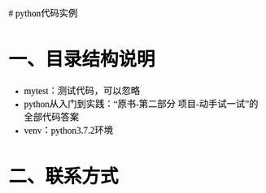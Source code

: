 <font face='宋体' color=black size=4>
# python代码实例



# 一、目录结构说明

- mytest：测试代码，可以忽略
- python从入门到实践：“原书-第二部分 项目-动手试一试”的全部代码答案
- venv：python3.7.2环境


# 二、联系方式

</font>
